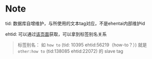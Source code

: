 # Note

tid: 数据库自增维护，与所使用的文本tag对应，不是ehentai内部维护id

ehtid: 可以通过[该页面](https://repo.e-hentai.org/tools/taggroup)获取，可以拿到标签别名关系

> 标签别名：
> 如 `how to` (tid: 10395 ehtid:56219（how-to？）) 就是 `other:how to` (tid:138085 ehtid:22072) 的 slave tag
